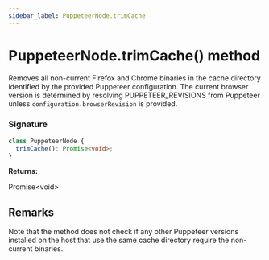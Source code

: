 ```yaml
---
sidebar_label: PuppeteerNode.trimCache
---
```


# PuppeteerNode.trimCache() method

Removes all non-current Firefox and Chrome binaries in the cache directory identified by the provided Puppeteer configuration. The current browser version is determined by resolving PUPPETEER_REVISIONS from Puppeteer unless `configuration.browserRevision` is provided.

### Signature

```typescript
class PuppeteerNode {
  trimCache(): Promise<void>;
}
```

**Returns:**

Promise&lt;void&gt;

## Remarks

Note that the method does not check if any other Puppeteer versions installed on the host that use the same cache directory require the non-current binaries.
